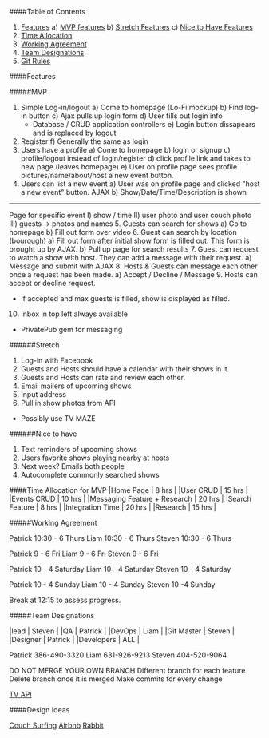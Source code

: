 ####Table of Contents
1. [Features](#features)
  a) [MVP features](#MVP)
  b) [Stretch Features](#stretch)
  c) [Nice to Have Features](#nice)
2. [Time Allocation](#time)
3. [Working Agreement](#working)
4. [Team Designations](#team)
5. [Git Rules](#git)

<a name="features"></a>
####Features

<a name="MVP"></a>
#####MVP
1. Simple Log-in/logout
  a) Come to homepage (Lo-Fi mockup)
  b) Find log-in button
  c) Ajax pulls up login form
  d) User fills out login info
    - Database / CRUD application controllers
  e) Login button dissapears and is replaced by logout
2. Register
  f) Generally the same as login
3. Users have a profile
  a) Come to homepage
  b) login or signup
  c) profile/logout instead of login/register
  d) click profile link and takes to new page (leaves homepage)
  e) User on profile page sees profile pictures/name/about/host a new event button.
4. Users can list a new event
  a) User was on profile page and clicked "host a new event" button. AJAX
  b) Show/Date/Time/Description is shown
  -----------------------------------------------------
  Page for specific event
    I) show / time
    II) user photo and user couch photo
    III) guests -> photos and names
5. Guests can search for shows
  a) Go to homepage
  b) Fill out form over video
6. Guest can search by location (bourough)
  a) Fill out form after initial show form is filled out. This form is brought up by AJAX.
  b) Pull up page for search results
7. Guest can request to watch a show with host. They can add a message with their request.
  a) Message and submit with AJAX
8. Hosts & Guests can message each other once a request has been made.
  a) Accept / Decline / Message
9. Hosts can accept or decline request.
  - If accepted and max guests is filled, show is displayed as filled.
10. Inbox in top left always available

- PrivatePub gem for messaging

<a name="stretch"></a>
######Stretch
1. Log-in with Facebook
2. Guests and Hosts should have a calendar with their shows in it.
3. Guests and Hosts can rate and review each other.
4. Email mailers of upcoming shows
5. Input address
6. Pull in show photos from API
  - Possibly use TV MAZE

<a name="nice"></a>
######Nice to have
1. Text reminders of upcoming shows
2. Users favorite shows playing nearby at hosts
3. Next week? Emails both people
4. Autocomplete commonly searched shows

<a name="time"></a>
####Time Allocation for MVP
|Home Page                    | 8 hrs  |
|User CRUD                    | 15 hrs |
|Events CRUD                  | 10 hrs |
|Messaging Feature + Research | 20 hrs |
|Search Feature               | 8 hrs  |
|Integration Time             | 20 hrs |
|Research                     | 15 hrs |

<a name="working"></a>
#####Working Agreement

Patrick 10:30 - 6 Thurs
Liam 10:30 - 6 Thurs
Steven 10:30 - 6 Thurs

Patrick 9 - 6 Fri
Liam 9 - 6 Fri
Steven 9 - 6 Fri

Patrick 10 - 4 Saturday
Liam 10 - 4 Saturday
Steven 10 - 4 Saturday

Patrick 10 - 4 Sunday
Liam 10 - 4 Sunday
Steven 10 -4 Sunday

Break at 12:15 to assess progress.


<a name="team"></a>
#####Team Designations

|lead        | Steven  |
|QA          | Patrick |
|DevOps      | Liam    |
|Git Master  | Steven  |
|Designer    | Patrick |
|Developers  | ALL     |

Patrick 386-490-3320
Liam 631-926-9213
Steven 404-520-9064

<a name="git"></a>
DO NOT MERGE YOUR OWN BRANCH
Different branch for each feature
Delete branch once it is merged
Make commits for every change

[TV API](http://www.tvmaze.com/api)

<a name="design"></a>
####Design Ideas

[Couch Surfing](https://www.couchsurfing.com/)
[Airbnb](https://www.airbnb.com/)
[Rabbit](https://rabb.it/)